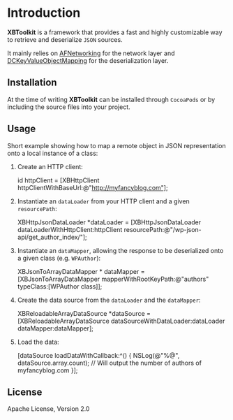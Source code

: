 Introduction
=========================

**XBToolkit** is a framework that provides a fast and highly customizable way to retrieve and deserialize `JSON` sources.

It mainly relies on [AFNetworking](https://github.com/AFNetworking/AFNetworking) for the network layer and [DCKeyValueObjectMapping](https://github.com/dchohfi/KeyValueObjectMapping) for the deserialization layer.

Installation
-------------------------
At the time of writing **XBToolkit** can be installed through `CocoaPods` or by including the source files into  your project.

Usage
-------------------------
Short example showing how to map a remote object in JSON representation onto a local instance of a class:

1) Create an HTTP client:

	id httpClient = [XBHttpClient httpClientWithBaseUrl:@"http://myfancyblog.com"];
		
2) Instantiate an `dataLoader` from your HTTP client and a given `resourcePath`:

	XBHttpJsonDataLoader *dataLoader = [XBHttpJsonDataLoader dataLoaderWithHttpClient:httpClient resourcePath:@"/wp-json-api/get_author_index/"];

3) Instantiate an `dataMapper`, allowing the response to be deserialized onto a given class (e.g. `WPAuthor`):

    XBJsonToArrayDataMapper * dataMapper = [XBJsonToArrayDataMapper mapperWithRootKeyPath:@"authors" typeClass:[WPAuthor class]];

4) Create the data source from the `dataLoader` and the `dataMapper`:
    
    XBReloadableArrayDataSource *dataSource = [XBReloadableArrayDataSource dataSourceWithDataLoader:dataLoader dataMapper:dataMapper];

5) Load the data:

	[dataSource loadDataWithCallback:^() {
	NSLog(@"%@", dataSource.array.count); // Will output the number of authors of myfancyblog.com
    }];
    
License
-------------------------   
Apache License, Version 2.0